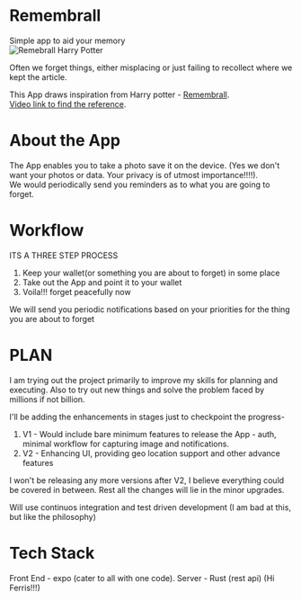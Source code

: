 # Remembrall
Simple app to aid your memory  
![Remebrall Harry Potter](https://static.wikia.nocookie.net/harrypotter/images/6/6c/Remembrall.gif/revision/latest/scale-to-width-down/245?cb=20140502010946)

Often we forget things, either misplacing or just failing to recollect where we kept the article. 

This App draws inspiration from Harry potter - [Remembrall](https://harrypotter.fandom.com/wiki/Remembrall).   
[Video link to find the reference](https://www.youtube.com/watch?v=o4zbeBclAtU). 

# About the App
The App enables you to take a photo save it on the device. 
(Yes we don't want your photos or data. Your privacy is of utmost importance!!!!).  
We would periodically send you reminders as to what you are going to forget.  

# Workflow
ITS A THREE STEP PROCESS
1. Keep your wallet(or something you are about to forget) in some place
2. Take out the App and point it to your wallet
3. Voila!!! forget peacefully now

We will send you periodic notifications based on your priorities for the thing you are about to forget

# PLAN
I am trying out the project primarily to improve my skills for planning and executing. Also to try out new things and solve the problem faced by millions if not billion.  

I'll be adding the enhancements in stages just to checkpoint the progress-  
1. V1 - Would include bare minimum features to release the App - auth, minimal workflow for capturing image and notifications.
2. V2 - Enhancing UI, providing geo location support and other advance features

I won't be releasing any more versions after V2, I believe everything could be covered in between. 
Rest all the changes will lie in the minor upgrades.  

Will use continuos integration and test driven development (I am bad at this, but like the philosophy)

# Tech Stack
Front End - expo (cater to all with one code). 
Server - Rust (rest api) (Hi Ferris!!!)

